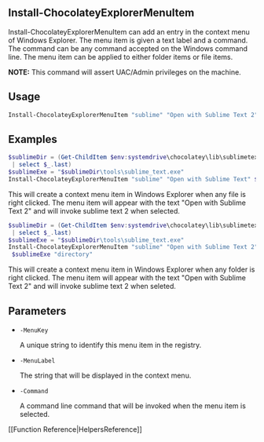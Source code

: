 ﻿## Install-ChocolateyExplorerMenuItem

Install-ChocolateyExplorerMenuItem can add an entry in the context menu of
Windows Explorer. The menu item is given a text label and a command. The command
can be any command accepted on the Windows command line. The menu item can be
applied to either folder items or file items.

**NOTE:** This command will assert UAC/Admin privileges on the machine.

## Usage

```powershell
Install-ChocolateyExplorerMenuItem "sublime" "Open with Sublime Text 2" $sublimeExe
```

## Examples

```powershell
$sublimeDir = (Get-ChildItem $env:systemdrive\chocolatey\lib\sublimetext* `
 | select $_.last)
$sublimeExe = "$sublimeDir\tools\sublime_text.exe"
Install-ChocolateyExplorerMenuItem "sublime" "Open with Sublime Text" $sublimeExe
```

This will create a context menu item in Windows Explorer when any file is right clicked. The menu item will appear with the text "Open with Sublime Text 2" and will invoke sublime text 2 when selected.

```powershell
$sublimeDir = (Get-ChildItem $env:systemdrive\chocolatey\lib\sublimetext* `
 | select $_.last)
$sublimeExe = "$sublimeDir\tools\sublime_text.exe"
Install-ChocolateyExplorerMenuItem "sublime" "Open with Sublime Text 2" `
 $sublimeExe "directory"
```

This will create a context menu item in Windows Explorer when any folder is right clicked. The menu item will appear with the text "Open with Sublime Text 2" and will invoke sublime text 2 when seleted.

## Parameters

* `-MenuKey`

    A unique string to identify this menu item in the registry.

* `-MenuLabel`

    The string that will be displayed in the context menu.

* `-Command`

    A command line command that will be invoked when the menu item is selected.

[[Function Reference|HelpersReference]]